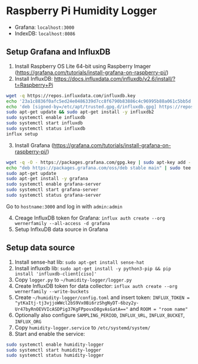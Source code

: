 # Raspberry Pi Humidity Logger

- Grafana: `localhost:3000`
- IndexDB: `localhost:8086`

## Setup Grafana and InfluxDB

1. Install Raspberry OS Lite 64-bit using Raspberry Imager (https://grafana.com/tutorials/install-grafana-on-raspberry-pi/)
2. Install InfluxDB: https://docs.influxdata.com/influxdb/v2.6/install/?t=Raspberry+Pi

```bash
wget -q https://repos.influxdata.com/influxdb.key
echo '23a1c8836f0afc5ed24e0486339d7cc8f6790b83886c4c96995b88a061c5bb5d influxdb.key' | sha256sum -c && cat influxdb.key | gpg --dearmor | sudo tee /etc/apt/trusted.gpg.d/influxdb.gpg > /dev/null
echo 'deb [signed-by=/etc/apt/trusted.gpg.d/influxdb.gpg] https://repos.influxdata.com/debian stable main' | sudo tee /etc/apt/sources.list.d/influxdata.list
sudo apt-get update && sudo apt-get install -y influxdb2
sudo systemctl enable influxdb
sudo systemctl start influxdb
sudo systemctl status influxdb
influx setup
```

3. Install Grafana (https://grafana.com/tutorials/install-grafana-on-raspberry-pi/)

```bash
wget -q -O - https://packages.grafana.com/gpg.key | sudo apt-key add -
echo "deb https://packages.grafana.com/oss/deb stable main" | sudo tee -a /etc/apt/sources.list.d/grafana.list
sudo apt-get update
sudo apt-get install -y grafana
sudo systemctl enable grafana-server
sudo systemctl start grafana-server
sudo systemctl status grafana-server
```

Go to `hostname:3000` and log in with `admin:admin`

4. Creage InfluxDB token for Grafana: `influx auth create --org wernerfamily --all-access -d grafana`
5. Setup InflxuDB data source in Grafana

## Setup data source

1. Install sense-hat lib: `sudo apt-get install sense-hat`
2. Install influxdb lib: `sudo apt-get install -y python3-pip && pip install 'influxdb-client[ciso]'`
3. Copy `logger.py` to `~/humidity-logger/logger.py`
4. Create InfluxDB token for data collector: `influx auth create --org wernerfamily --write-buckets`
5. Create `~/humidity-logger/config.toml` and insert token: `INFLUX_TOKEN = "ytKaItj-tj3vjjoWWcl2bS9Vx0Bi6rzShgNyDT-6bzy2y-Ur47byRnOEVVIcASDPig37KgFPpovxD8gvAsGatA=="` and `ROOM = "room name"`
6. Optionally also configure `SAMPLING_PERIOD`, `INFLUX_URL`, `INFLUX_BUCKET`, `INFLUX_ORG`
7. Copy `humidity-logger.service` to `/etc/systemd/system/`
8.  Start and enable the service:
```bash
sudo systemctl enable humidity-logger
sudo systemctl start humidity-logger
sudo systemctl status humidity-logger
```
